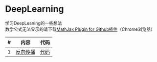 # DeepLearning
学习DeepLeaning的一些想法  
数学公式无法显示的请下载[MathJax Plugin for Github插件](https://chrome.google.com/webstore/detail/mathjax-plugin-for-github/ioemnmodlmafdkllaclgeombjnmnbima)（Chrome浏览器）

|#|内容|代码|
|:-:|:-:|:-:|
|1|[反向传播](https://github.com/Gakk1Fan/DeepLearning/blob/main/%E5%8F%8D%E5%90%91%E4%BC%A0%E6%92%AD/%E5%8F%8D%E5%90%91%E4%BC%A0%E6%92%AD%EF%BC%88Backpropagation%EF%BC%89.md)|[代码](https://github.com/Gakk1Fan/DeepLearning/blob/main/%E5%8F%8D%E5%90%91%E4%BC%A0%E6%92%AD/%E5%8F%8D%E5%90%91%E4%BC%A0%E6%92%AD.ipynb)|

